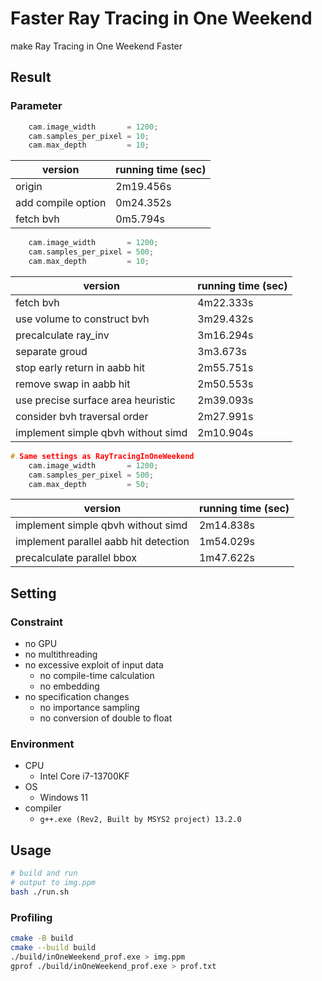 # Faster Ray Tracing in One Weekend

make Ray Tracing in One Weekend Faster

## Result

### Parameter
```cpp
    cam.image_width       = 1200;
    cam.samples_per_pixel = 10;
    cam.max_depth         = 10;
```

| version | running time (sec) |
| ---- | ---- |
| origin | 2m19.456s |
| add compile option | 0m24.352s |
| fetch bvh | 0m5.794s |


```cpp
    cam.image_width       = 1200;
    cam.samples_per_pixel = 500;
    cam.max_depth         = 10;
```
| version | running time (sec) |
| ---- | ---- |
| fetch bvh | 4m22.333s |
| use volume to construct bvh | 3m29.432s |
| precalculate ray_inv | 3m16.294s |
| separate groud | 3m3.673s |
| stop early return in aabb hit | 2m55.751s |
| remove swap in aabb hit | 2m50.553s |
| use precise surface area heuristic | 2m39.093s |
| consider bvh traversal order | 2m27.991s |
| implement simple qbvh without simd | 2m10.904s |


```cpp
# Same settings as RayTracingInOneWeekend
    cam.image_width       = 1200;
    cam.samples_per_pixel = 500;
    cam.max_depth         = 50;
```
| version | running time (sec) |
| ---- | ---- |
| implement simple qbvh without simd | 2m14.838s |
| implement parallel aabb hit detection | 1m54.029s |
| precalculate parallel bbox | 1m47.622s |

## Setting
### Constraint
- no GPU
- no multithreading
- no excessive exploit of input data
  - no compile-time calculation
  - no embedding
- no specification changes
  - no importance sampling
  - no conversion of double to float

### Environment
- CPU
  - Intel Core i7-13700KF
- OS
  - Windows 11
- compiler
  - `g++.exe (Rev2, Built by MSYS2 project) 13.2.0`

## Usage
```bash
# build and run
# output to img.ppm
bash ./run.sh
```

### Profiling
```bash
cmake -B build
cmake --build build
./build/inOneWeekend_prof.exe > img.ppm
gprof ./build/inOneWeekend_prof.exe > prof.txt
```

